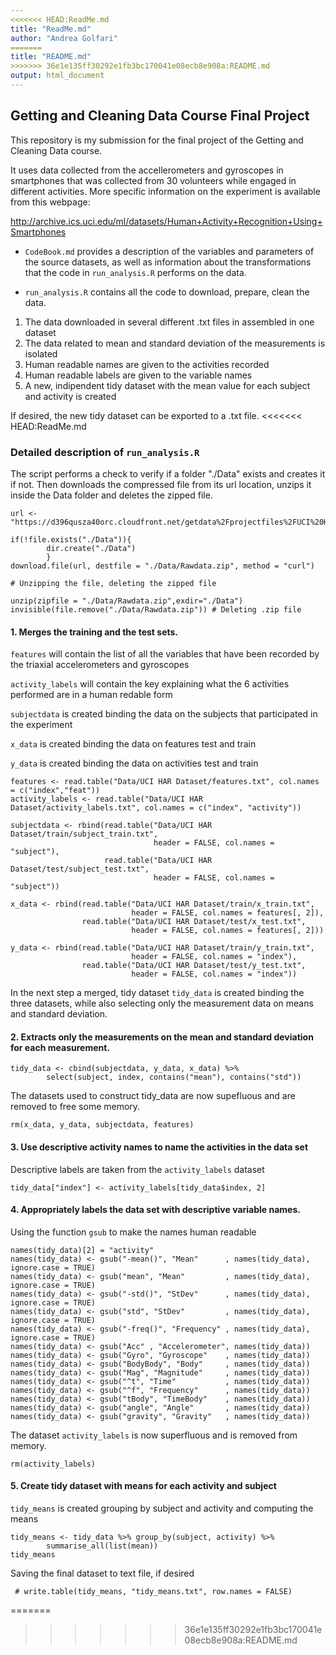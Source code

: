 ```yaml
---
<<<<<<< HEAD:ReadMe.md
title: "ReadMe.md"
author: "Andrea Golfari"
=======
title: "README.md"
>>>>>>> 36e1e135ff30292e1fb3bc170041e08ecb8e908a:README.md
output: html_document
---
```


## Getting and Cleaning Data Course Final Project

This repository is my submission for the final project of the Getting and Cleaning Data course.

It uses data collected from the accellerometers and gyroscopes in smartphones that was collected from 30 volunteers while engaged in different activities.
More specific information on the experiment is available from this webpage:

<http://archive.ics.uci.edu/ml/datasets/Human+Activity+Recognition+Using+Smartphones>

* ```CodeBook.md``` provides a description of the variables and parameters of the source datasets, as well as information about the transformations that the code in ```run_analysis.R``` performs on the data.

* ```run_analysis.R``` contains all the code to download, prepare, clean the data.

1. The data downloaded in several different .txt files in assembled in one dataset
2. The data related to mean and standard deviation of the measurements is isolated
3. Human readable names are given to the activities recorded
4. Human readable labels are given to the variable names
5. A new, indipendent tidy dataset with the mean value for each subject and activity is created

If desired, the new tidy dataset can be exported to a .txt file.
<<<<<<< HEAD:ReadMe.md

### Detailed description of ```run_analysis.R```

The script performs a check to verify if a folder "./Data" exists and creates it if not. Then downloads the compressed file from its url location, unzips it inside the Data folder and deletes the zipped file.

``` 
url <- "https://d396qusza40orc.cloudfront.net/getdata%2Fprojectfiles%2FUCI%20HAR%20Dataset.zip"

if(!file.exists("./Data")){
        dir.create("./Data")
        }
download.file(url, destfile = "./Data/Rawdata.zip", method = "curl")

# Unzipping the file, deleting the zipped file

unzip(zipfile = "./Data/Rawdata.zip",exdir="./Data")
invisible(file.remove("./Data/Rawdata.zip")) # Deleting .zip file
```

#### 1. Merges the training and the test sets.

```features``` will contain the list of all the variables that have been recorded by the triaxial accelerometers and gyroscopes 

```activity_labels``` will contain the key explaining what the 6 activities performed are in a human redable form

```subjectdata``` is created binding the data on the subjects that participated in the experiment

```x_data``` is created binding the data on features test and train

```y_data``` is created binding the data on activities test and train

```
features <- read.table("Data/UCI HAR Dataset/features.txt", col.names = c("index","feat"))
activity_labels <- read.table("Data/UCI HAR Dataset/activity_labels.txt", col.names = c("index", "activity"))

subjectdata <- rbind(read.table("Data/UCI HAR Dataset/train/subject_train.txt", 
                                header = FALSE, col.names = "subject"),
                     read.table("Data/UCI HAR Dataset/test/subject_test.txt", 
                                header = FALSE, col.names = "subject"))

x_data <- rbind(read.table("Data/UCI HAR Dataset/train/x_train.txt", 
                           header = FALSE, col.names = features[, 2]),
                read.table("Data/UCI HAR Dataset/test/x_test.txt", 
                           header = FALSE, col.names = features[, 2]))

y_data <- rbind(read.table("Data/UCI HAR Dataset/train/y_train.txt", 
                           header = FALSE, col.names = "index"),
                read.table("Data/UCI HAR Dataset/test/y_test.txt", 
                           header = FALSE, col.names = "index"))
```
In the next step a merged, tidy dataset ```tidy_data``` is created binding the three datasets, while also selecting only the measurement data on means and standard deviation.

#### 2. Extracts only the measurements on the mean and standard deviation for each measurement.

```
tidy_data <- cbind(subjectdata, y_data, x_data) %>% 
        select(subject, index, contains("mean"), contains("std"))
```
The datasets used to construct tidy_data are now supefluous and are removed to free some memory.
```
rm(x_data, y_data, subjectdata, features)
```
#### 3. Use descriptive activity names to name the activities in the data set
Descriptive labels are taken from the ```activity_labels``` dataset

```
tidy_data["index"] <- activity_labels[tidy_data$index, 2]
```

#### 4. Appropriately labels the data set with descriptive variable names.

Using the function ```gsub``` to make the names human readable

```
names(tidy_data)[2] = "activity"
names(tidy_data) <- gsub("-mean()", "Mean"      , names(tidy_data), ignore.case = TRUE)
names(tidy_data) <- gsub("mean", "Mean"         , names(tidy_data), ignore.case = TRUE)
names(tidy_data) <- gsub("-std()", "StDev"      , names(tidy_data), ignore.case = TRUE)
names(tidy_data) <- gsub("std", "StDev"         , names(tidy_data), ignore.case = TRUE)
names(tidy_data) <- gsub("-freq()", "Frequency" , names(tidy_data), ignore.case = TRUE)
names(tidy_data) <- gsub("Acc" , "Accelerometer", names(tidy_data))
names(tidy_data) <- gsub("Gyro", "Gyroscope"    , names(tidy_data))
names(tidy_data) <- gsub("BodyBody", "Body"     , names(tidy_data))
names(tidy_data) <- gsub("Mag", "Magnitude"     , names(tidy_data))
names(tidy_data) <- gsub("^t", "Time"           , names(tidy_data))
names(tidy_data) <- gsub("^f", "Frequency"      , names(tidy_data))
names(tidy_data) <- gsub("tBody", "TimeBody"    , names(tidy_data))
names(tidy_data) <- gsub("angle", "Angle"       , names(tidy_data))
names(tidy_data) <- gsub("gravity", "Gravity"   , names(tidy_data))
```

The dataset ```activity_labels``` is now superfluous and is removed from memory.

```rm(activity_labels)```

#### 5. Create tidy dataset with means for each activity and subject

```tidy_means``` is created grouping by subject and activity and computing the means

```
tidy_means <- tidy_data %>% group_by(subject, activity) %>%
        summarise_all(list(mean))
tidy_means
```

Saving the final dataset to text file, if desired 

``` # write.table(tidy_means, "tidy_means.txt", row.names = FALSE)```

=======
>>>>>>> 36e1e135ff30292e1fb3bc170041e08ecb8e908a:README.md

